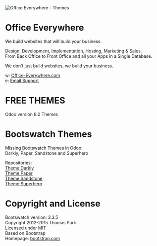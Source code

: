 <IMG SRC="https://www.office-everywhere.com/website/image/ir.attachment/351_ffc5997/datas" ALT="Office Everywhere - Themes">

# Office Everywhere

We build websites that will build your business.<br>

Design, Development, Implementation, Hosting, Marketing & Sales.<br>
From Back Office to Front Office and all your Apps in a Single Database.<br>

We don’t just build websites, we build your business.<br>

w: <a href=https://www.office-everywhere.com>Office-Everywhere.com</a><br>
e: <a href=mailto:support@office-everywhere.com>Email Support</a><br>

# FREE THEMES

Odoo version 8.0 Themes

# Bootswatch Themes

Missing Bootswatch Themes in Odoo:<br>
Darkly, Paper, Sandstone and Superhero<br>

Repositories: <br>
<a href="https://github.com/OfficeEverywhere/themes/tree/8.0/bootswatch/theme_darkly">Theme Darkly</a><br>
<a href="https://github.com/OfficeEverywhere/themes/tree/8.0/bootswatch/theme_paper">Theme Paper</a><br>
<a href="https://github.com/OfficeEverywhere/themes/tree/8.0/bootswatch/theme_sandstone">Theme Sandstone</a><br>
<a href="https://github.com/OfficeEverywhere/themes/tree/8.0/bootswatch/theme_darkly">Theme Superhero</a><br>

# Copyright and License

Bootswatch version: 3.3.5 <br>
Copyright 2012-2015 Thomas Park <br>
Licensed under MIT <br>
Based on Bootstrap <br>
Homepage: <a href=http://bootstrap.com target="_blank">bootstrap.com</a><br>
